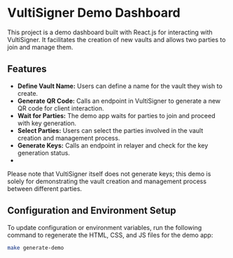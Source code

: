 # VultiSigner Demo Dashboard

This project is a demo dashboard built with React.js for interacting with VultiSigner. It facilitates the creation of new vaults and allows two parties to join and manage them.

## Features

- **Define Vault Name:** Users can define a name for the vault they wish to create.
- **Generate QR Code:** Calls an endpoint in VultiSigner to generate a new QR code for client interaction.
- **Wait for Parties:** The demo app waits for parties to join and proceed with key generation.
- **Select Parties:** Users can select the parties involved in the vault creation and management process.
- **Generate Keys:** Calls an endpoint in relayer and check for the key generation status.
- 
Please note that VultiSigner itself does not generate keys; this demo is solely for demonstrating the vault creation and management process between different parties.

## Configuration and Environment Setup

To update configuration or environment variables, run the following command to regenerate the HTML, CSS, and JS files for the demo app:

```bash
make generate-demo
```
